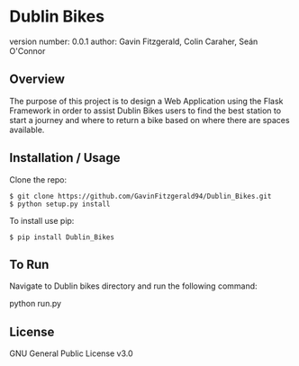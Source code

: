Dublin Bikes
===============================

version number: 0.0.1
author: Gavin Fitzgerald, Colin Caraher, Seán O'Connor

Overview
--------

The purpose of this project is to design a Web Application using the Flask Framework in order to assist Dublin Bikes users to find the best station to start a journey and where to return a bike based on where there are spaces available.


Installation / Usage
--------------------

Clone the repo:

    $ git clone https://github.com/GavinFitzgerald94/Dublin_Bikes.git
    $ python setup.py install
    
To install use pip:

    $ pip install Dublin_Bikes
    
To Run
-------

Navigate to Dublin bikes directory and run the following command:

python run.py

License
-------

GNU General Public License v3.0
